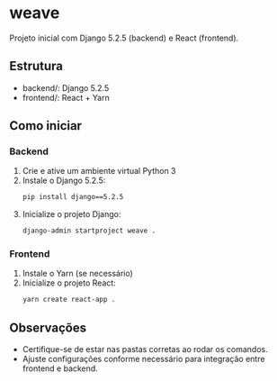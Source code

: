 # weave

Projeto inicial com Django 5.2.5 (backend) e React (frontend).

## Estrutura
- backend/: Django 5.2.5
- frontend/: React + Yarn

## Como iniciar

### Backend
1. Crie e ative um ambiente virtual Python 3
2. Instale o Django 5.2.5:
   ```bash
   pip install django==5.2.5
   ```
3. Inicialize o projeto Django:
   ```bash
   django-admin startproject weave .
   ```

### Frontend
1. Instale o Yarn (se necessário)
2. Inicialize o projeto React:
   ```bash
   yarn create react-app .
   ```

## Observações
- Certifique-se de estar nas pastas corretas ao rodar os comandos.
- Ajuste configurações conforme necessário para integração entre frontend e backend.
